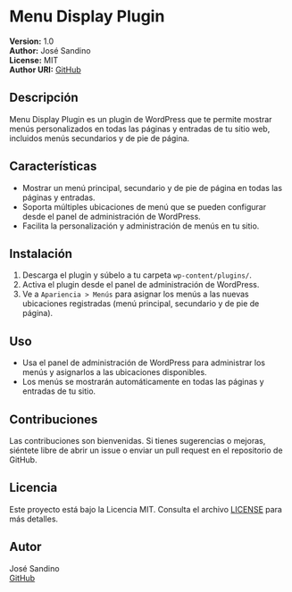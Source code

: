 # Menu Display Plugin

**Version:** 1.0  
**Author:** José Sandino  
**License:** MIT  
**Author URI:** [GitHub](https://github.com/josesandino/Menu-Display-Plugin)

## Descripción

Menu Display Plugin es un plugin de WordPress que te permite mostrar menús personalizados en todas las páginas y entradas de tu sitio web, incluidos menús secundarios y de pie de página.

## Características

- Mostrar un menú principal, secundario y de pie de página en todas las páginas y entradas.
- Soporta múltiples ubicaciones de menú que se pueden configurar desde el panel de administración de WordPress.
- Facilita la personalización y administración de menús en tu sitio.

## Instalación

1. Descarga el plugin y súbelo a tu carpeta `wp-content/plugins/`.
2. Activa el plugin desde el panel de administración de WordPress.
3. Ve a `Apariencia > Menús` para asignar los menús a las nuevas ubicaciones registradas (menú principal, secundario y de pie de página).

## Uso

- Usa el panel de administración de WordPress para administrar los menús y asignarlos a las ubicaciones disponibles.
- Los menús se mostrarán automáticamente en todas las páginas y entradas de tu sitio.

## Contribuciones

Las contribuciones son bienvenidas. Si tienes sugerencias o mejoras, siéntete libre de abrir un issue o enviar un pull request en el repositorio de GitHub.

## Licencia

Este proyecto está bajo la Licencia MIT. Consulta el archivo [LICENSE](./LICENSE) para más detalles.

## Autor

José Sandino  
[GitHub](https://github.com/josesandino/Menu-Display-Plugin)
